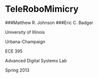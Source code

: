 TeleRoboMimicry
===============

###Matthew R. Johnson
###Eric C. Badger

University of Illinois

Urbana-Champaign

ECE 395

Advanced Digital Systems Lab

Spring 2013
